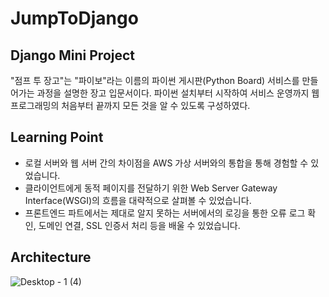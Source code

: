 # JumpToDjango
## Django Mini Project

"점프 투 장고"는 "파이보"라는 이름의 파이썬 게시판(Python Board) 서비스를 만들어가는 과정을 설명한 장고 입문서이다. 파이썬 설치부터 시작하여 서비스 운영까지 웹 프로그래밍의 처음부터 끝까지 모든 것을 알 수 있도록 구성하였다.

## Learning Point
- 로컬 서버와 웹 서버 간의 차이점을 AWS 가상 서버와의 통합을 통해 경험할 수 있었습니다.
- 클라이언트에게 동적 페이지를 전달하기 위한 Web Server Gateway Interface(WSGI)의 흐름을 대략적으로 살펴볼 수 있었습니다.
- 프론트엔드 파트에서는 제대로 알지 못하는 서버에서의 로깅을 통한 오류 로그 확인, 도메인 연결, SSL 인증서 처리 등을 배울 수 있었습니다.

## Architecture
![Desktop - 1 (4)](https://github.com/onlyoon/JumpToDjango/assets/58201514/800c66c4-302d-407b-b90f-33ddcb27c7e3)
